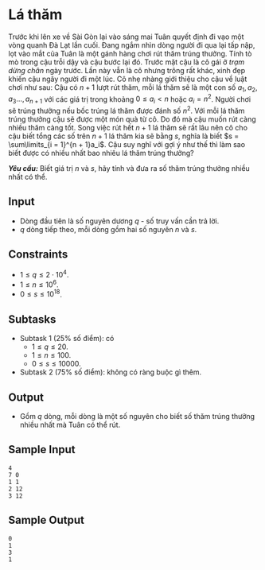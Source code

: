 # Lá thăm

Trước khi lên xe về Sài Gòn lại vào sáng mai Tuân quyết định đi vạo một vòng quanh Đà Lạt lần cuối. Đang ngắm nhìn dòng người đi qua lại tấp nập, lọt vào mắt của Tuân là một gánh hàng chơi rút thăm trúng thưởng. Tính tò mò trong cậu trỗi dậy và cậu bước lại đó. Trước mặt cậu là cô gái ở *trạm dừng chân* ngày trước. Lần này vẫn là cô nhưng trông rất khác, xinh đẹp khiến cậu ngây người đi một lúc. Cô nhẹ nhàng giới thiệu cho cậu về luật chơi như sau: Cậu có $n + 1$ lượt rút thăm, mỗi lá thăm sẽ là một con số $a_1, a_2, a_3 \dots, a_{n + 1}$ với các giá trị trong khoảng $0 \le a_i < n$ hoặc $a_i = n^2$. Người chơi sẽ trúng thưởng nếu bốc trúng lá thăm được đánh số $n^2$. Với mỗi lá thăm trúng thưởng cậu sẽ được một món quà từ cô. Do đó mà cậu muốn rút càng nhiều thăm càng tốt. Song việc rút hết $n + 1$ lá thăm sẽ rất lâu nên cô cho cậu biết tổng các số trên $n + 1$ lá thăm kia sẽ bằng $s$, nghĩa là biết $s = \sum\limits_{i = 1}^{n + 1}a_i$. Cậu suy nghĩ với gợi ý như thế thì làm sao biết được có nhiều nhất bao nhiêu lá thăm trúng thưởng?

***Yêu cầu:*** Biết giá trị $n$ và $s$, hãy tính và đưa ra số thăm trúng thưởng nhiều nhất có thể.

## Input

- Dòng đầu tiên là số nguyên dương $q$ - số truy vấn cần trả lời.
- $q$ dòng tiếp theo, mỗi dòng gồm hai số nguyên $n$ và $s$.

## Constraints

- $1 \le q \le 2 \cdot 10^4$.
- $1 \le n \le 10^6$.
- $0 \le s \le 10^{18}$.

## Subtasks

- Subtask $1$ ($25\%$ số điểm): có
    - $1 \le q \le 20$.
    - $1 \le n \le 100$.
    - $0 \le s \le 10000$.
- Subtask $2$ ($75\%$ số điểm): không có ràng buộc gì thêm.

## Output

- Gồm $q$ dòng, mỗi dòng là một số nguyên cho biết số thăm trúng thưởng nhiều nhất mà Tuân có thể rút.

## Sample Input

```
4
7 0
1 1
2 12
3 12
```

## Sample Output

```
0
1
3
1
```